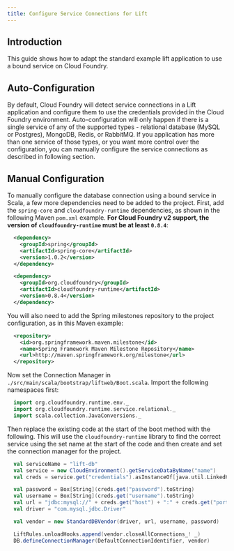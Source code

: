 ```yaml
---
title: Configure Service Connections for Lift
---
```


## <a id='intro'></a>Introduction ##

This guide shows how to adapt the standard example lift application to use a bound service on Cloud Foundry.

## <a id='auto'></a>Auto-Configuration ##

By default, Cloud Foundry will detect service connections in a Lift application and configure them to use the credentials provided in the Cloud Foundry environment. Auto-configuration will only happen if there is a single service of any of the supported types - relational database (MySQL or Postgres), MongoDB, Redis, or RabbitMQ. If you application has more than one service of those types, or you want more control over the configuration, you can manually configure the service connections as described in following section.

## <a id='manual'></a>Manual Configuration ##

To manually configure the database connection using a bound service in Scala, a few more dependencies need to be added to the project. First, add the `spring-core` and `cloudfoundry-runtime` dependencies, as shown in the following Maven `pom.xml` example. **For Cloud Foundry v2 support, the version of `cloudfoundry-runtime` must be at least `0.8.4`**:

~~~xml
  <dependency>
    <groupId>spring</groupId>
    <artifactId>spring-core</artifactId>
    <version>1.0.2</version>
  </dependency>

  <dependency>
    <groupId>org.cloudfoundry</groupId>
    <artifactId>cloudfoundry-runtime</artifactId>
    <version>0.8.4</version>
  </dependency>
~~~

You will also need to add the Spring milestones repository to the project configuration, as in this Maven example: 

~~~xml
  <repository>
    <id>org.springframework.maven.milestone</id>
    <name>Spring Framework Maven Milestone Repository</name>
    <url>http://maven.springframework.org/milestone</url>
  </repository>
~~~

Now set the Connection Manager in `./src/main/scala/bootstrap/liftweb/Boot.scala`. Import the following namespaces first:

~~~scala
  import org.cloudfoundry.runtime.env._
  import org.cloudfoundry.runtime.service.relational._
  import scala.collection.JavaConversions._
~~~

Then replace the existing code at the start of the boot method with the following. This will use the `cloudfoundry-runtime` library to find the correct service using the set name at the start of the code and then create and set the connection manager for the project.

~~~scala
  val serviceName = "lift-db"
  val service = new CloudEnvironment().getServiceDataByName("name")
  val creds = service.get("credentials").asInstanceOf[java.util.LinkedHashMap[String, Object]]

  val password = Box[String](creds.get("password").toString)
  val username = Box[String](creds.get("username").toString)
  val url = "jdbc:mysql://" + creds.get("host") + ":" + creds.get("port") + "/" + creds.get("name")
  val driver = "com.mysql.jdbc.Driver"

  val vendor = new StandardDBVendor(driver, url, username, password)

  LiftRules.unloadHooks.append(vendor.closeAllConnections_! _)
  DB.defineConnectionManager(DefaultConnectionIdentifier, vendor)
~~~

